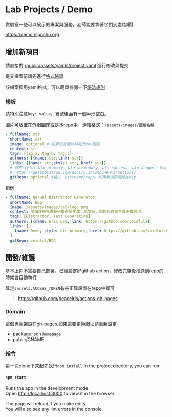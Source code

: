 # Lab Projects / Demo
實驗室一些可以展示的專案與服務，老師說要拿著它們到處炫耀🥳

https://demo.nlpnchu.org

## 增加新項目
請直接對 [/public/assets/yamls/project.yaml](https://github.com/NCHU-NLP-Lab/Lab-Projects/blob/main/public/assets/yamls/project.yaml) 進行修改與提交

提交檔案前請先進行[格式驗證](https://codebeautify.org/yaml-validator)

該檔案採用yaml格式，可以簡單參閱一下[語法規則](https://docs.ansible.com/ansible/latest/reference_appendices/YAMLSyntax.html)

### 樣板
請特別注意`key: value`，冒號後面有一個半形空白。

圖片可放置在外網圖床或是[本repo中](https://github.com/NCHU-NLP-Lab/Lab-Projects/tree/main/public/assets/images)，連結格式：`/assets/images/圖檔名稱`
```yaml
- fullName: str
  shortName: str
  image: optional # 如果沒有圖片請將此key刪除
  context: str
  tags: [tag_a, tag_b, tag_c]
  authors: [{name: str,link: str}] 
  links: [{name: str,style: str, href: str}]
  # 可用style: btn-primary, btn-secondary, btn-success, btn-danger, btn-warning, btn-info, btn-light, btn-dark
  # https://getbootstrap.com/docs/5.1/components/buttons/
  gitRepo: optional #格式：username/repo，如果無值請刪除此key
```
範例
```yaml
- fullName: Nerual Distractor Generator
  shortName: BDG
  image: /assets/images/lab-logo.png
  context: 閱讀理解多選題干擾選項生成，給文章，問題和答案生成干擾選項
  tags: [Distractor, Text Generation]
  authors: [{name: Eric Lam, link: https://github.com/voidful}]
  links: [
    {name: Demo, style: btn-primary, href: https://github.com/voidful/BDG}
  ]
  gitRepo: voidful/BDG
```

## 開發/維護
基本上你不需要自己部署，已經設定好github action，修改完畢後推送到repo的時候會自動執行

確定`secrets.ACCESS_TOKEN`有被正確設置在repo中即可
> https://github.com/peaceiris/actions-gh-pages

### Domain

這個專案架設在gh-pages,如果需要更換網址請重新設定
- package.json `homepage`
- public/CNAME

### 指令

第一次clone下來起先執行`npm install`
In the project directory, you can run:

#### `npm start`

Runs the app in the development mode.\
Open [http://localhost:3000](http://localhost:3000) to view it in the browser.

The page will reload if you make edits.\
You will also see any lint errors in the console.
